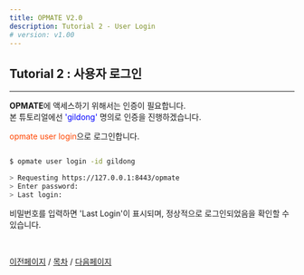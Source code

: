 ```yaml
---
title: OPMATE V2.0
description: Tutorial 2 - User Login
# version: v1.00
---
```


## Tutorial 2 : 사용자 로그인
- - -

**OPMATE**에 액세스하기 위해서는 인증이 필요합니다.\
본 튜토리얼에선 <span style="color:#0000FF">'gildong'</span> 명의로 인증을 진행하겠습니다.

<span><inline style="color:#ff4500">opmate user login</inline>으로 로그인합니다.</span>

```bash

$ opmate user login -id gildong

> Requesting https://127.0.0.1:8443/opmate
> Enter password: 
> Last login: 

```

<span>비밀번호를 입력하면 'Last Login'이 표시되며, 정상적으로 로그인되었음을 확인할 수 있습니다.</span>

<br>

[이전페이지](Tutorial1.md) / [목차](Tutorial.md) / [다음페이지](Tutorial3.md)
